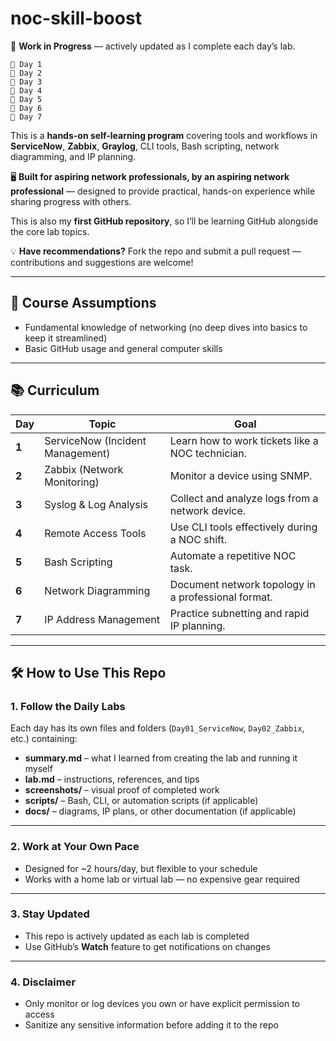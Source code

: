 # noc-skill-boost

🚧 **Work in Progress** — actively updated as I complete each day’s lab.

    🏁 Day 1
    🚧 Day 2
    🚧 Day 3
    🚧 Day 4
    🚧 Day 5
    🚧 Day 6
    🚧 Day 7

This is a **hands-on self-learning program** covering tools and workflows in **ServiceNow**, **Zabbix**, **Graylog**, CLI tools, Bash scripting, network diagramming, and IP planning.  

🖥️ **Built for aspiring network professionals, by an aspiring network professional** — designed to provide practical, hands-on experience while sharing progress with others.  

This is also my **first GitHub repository**, so I’ll be learning GitHub alongside the core lab topics.  

💡 **Have recommendations?** Fork the repo and submit a pull request — contributions and suggestions are welcome!  

---

## 📌 Course Assumptions
- Fundamental knowledge of networking (no deep dives into basics to keep it streamlined)  
- Basic GitHub usage and general computer skills  

---

## 📚 Curriculum  

| Day | Topic | Goal |
|-----|-------|------|
| **1** | ServiceNow (Incident Management) | Learn how to work tickets like a NOC technician. |
| **2** | Zabbix (Network Monitoring) | Monitor a device using SNMP. |
| **3** | Syslog & Log Analysis | Collect and analyze logs from a network device. |
| **4** | Remote Access Tools | Use CLI tools effectively during a NOC shift. |
| **5** | Bash Scripting | Automate a repetitive NOC task. |
| **6** | Network Diagramming | Document network topology in a professional format. |
| **7** | IP Address Management | Practice subnetting and rapid IP planning. |

---

## 🛠 How to Use This Repo  

### **1. Follow the Daily Labs**  
Each day has its own files and folders (`Day01_ServiceNow`, `Day02_Zabbix`, etc.) containing:
- **summary.md** –  what I learned from creating the lab and running it myself
- **lab.md** – instructions, references, and tips  
- **screenshots/** – visual proof of completed work  
- **scripts/** – Bash, CLI, or automation scripts (if applicable)  
- **docs/** – diagrams, IP plans, or other documentation (if applicable)


---

### **2. Work at Your Own Pace**  
- Designed for ~2 hours/day, but flexible to your schedule  
- Works with a home lab or virtual lab — no expensive gear required  

---

### **3. Stay Updated**  
- This repo is actively updated as each lab is completed  
- Use GitHub’s **Watch** feature to get notifications on changes  

---

### **4. Disclaimer**  
- Only monitor or log devices you own or have explicit permission to access  
- Sanitize any sensitive information before adding it to the repo  

